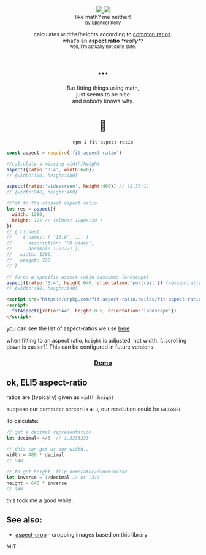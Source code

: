 <div align="center">
  <!-- <a href="https://www.codacy.com/app/spencerkelly86/wtf_wikipedia">
    <img src="https://api.codacy.com/project/badge/grade/e84f69487c9348ba9cd8e31031a05a4f" />
  </a> -->
  <a href="https://npmjs.org/package/fit-aspect-ratio">
    <img src="https://img.shields.io/npm/v/fit-aspect-ratio.svg?style=flat-square" />
  </a>
  <!-- <a href="https://codecov.io/gh/spencermountain/wtf_wikipedia">
    <img src="https://codecov.io/gh/spencermountain/wtf_wikipedia/branch/master/graph/badge.svg" />
  </a> -->
  <a href="https://unpkg.com/fit-aspect-ratio/builds/fit-aspect-ratio.js">
    <img src="https://badge-size.herokuapp.com/spencermountain/fit-aspect-ratio/master/builds/fit-aspect-ratio.js" />
  </a>
  <div>like math? me neither!</div>
  <sub>
    by
    <a href="https://spencermountain.github.io/">Spencer Kelly</a>
  </sub>
</div>
<p></p>

<div align="center">
  calculates widths/heights according to <a href="https://en.wikipedia.org/wiki/Aspect_ratio_(image)">common ratios</a>.
  <div>what's an <b>aspect ratio</b> <i>*really*</i>?</div>
  <div><sup>well, i'm actually not quite sure.</sup></div>
  <h1>… </h1>
  <div align="center">But fitting things using math,</div>
  <div align="center">just seems to be nice</div>
  <div align="center">and nobody knows why.</div>
</div>

<h1 align="center">🌴</h1>

<div align="center">
  <code>npm i fit-aspect-ratio</code>
</div>

<p></p>

```js
const aspect = require('fit-aspect-ratio')

//calculate a missing width/height
aspect({ratio:'3:4', width:640})
// {width:300, height:480}

aspect({ratio:'widescreen', height:400}) // (2.35:1)
// {width:940, height:400}

//fit to the closest aspect ratio
let res = aspect({
  width: 1280,
  height: 722 // (almost 1280×720 )
})
// { closest:
//    { names: [ '16:9', ... ],
//      description: 'HD video',
//      decimal: 1.77777 },
//   width: 1280,
//   height: 720
// }

// force a specific aspect ratio (assumes landscape)
aspect({ratio:'3:4', height:640, orientation:'portrait'}) //essentially '4:3'
// {width:480, height:640}
```


```html
<script src="https://unpkg.com/fit-aspect-ratio/builds/fit-aspect-ratio.js"></script>
<script>
  fitAspect({ratio:'A4', height:8.5, orientation:'landscape'})
</script>
```

you can see the list of aspect-ratios we use [here](./src/aspects.js)

when fitting to an aspect ratio, `height` is adjusted, not width. (..scrolling down is easier?) This can be configured in future versions.

<h3 align="center">
  <a href="https://beta.observablehq.com/@spencermountain/aspect-ratio-finder">Demo</a>
</h3>


<h2 align="left">ok, ELI5 aspect-ratio</h2>

ratios are (typically) given as `width:height`

suppose our computer screen is `4:3`, our resolution could be `640x480`.

To calculate:
```js
// get a decimal representation
let decimal= 4/3  // 1.3333333

// this can get us our width..
width = 480 * decimal
// 640

// to get height, flip numerator/denominator
let inverse = 1/decimal // or '3/4'
height = 640 * inverse
// 480
```
this took me a good while...

## See also:
* [aspect-crop](https://github.com/spencermountain/aspect-crop) - cropping images based on this library

MIT
